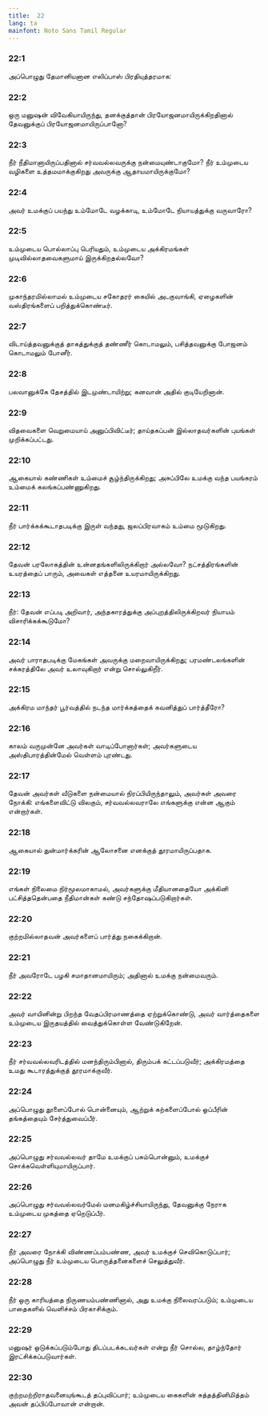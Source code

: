 ```yaml
---
title:  22
lang: ta
mainfont: Noto Sans Tamil Regular
---
```


###  22:1

அப்பொழுது தேமானியனான எலிப்பாஸ் பிரதியுத்தரமாக:

###  22:2

ஒரு மனுஷன் விவேகியாயிருந்து, தனக்குத்தான் பிரயோஜனமாயிருக்கிறதினால் தேவனுக்குப் பிரயோஜனமாயிருப்பானோ?

###  22:3

நீர் நீதிமானாயிருப்பதினால் சர்வவல்லவருக்கு நன்மையுண்டாகுமோ? நீர் உம்முடைய வழிகளை உத்தமமாக்குகிறது அவருக்கு ஆதாயமாயிருக்குமோ?

###  22:4

அவர் உமக்குப் பயந்து உம்மோடே வழக்காடி, உம்மோடே நியாயத்துக்கு வருவாரோ?

###  22:5

உம்முடைய பொல்லாப்பு பெரியதும், உம்முடைய அக்கிரமங்கள் முடிவில்லாதவைகளுமாய் இருக்கிறதல்லவோ?

###  22:6

முகாந்தரமில்லாமல் உம்முடைய சகோதரர் கையில் அடகுவாங்கி, ஏழைகளின் வஸ்திரங்களைப் பறித்துக்கொண்டீர்.

###  22:7

விடாய்த்தவனுக்குத் தாகத்துக்குத் தண்ணீர் கொடாமலும், பசித்தவனுக்கு போஜனம் கொடாமலும் போனீர்.

###  22:8

பலவானுக்கே தேசத்தில் இடமுண்டாயிற்று; கனவான் அதில் குடியேறினான்.

###  22:9

விதவைகளை வெறுமையாய் அனுப்பிவிட்டீர்; தாய்தகப்பன் இல்லாதவர்களின் புயங்கள் முறிக்கப்பட்டது.

###  22:10

ஆகையால் கண்ணிகள் உம்மைச் சூழ்ந்திருக்கிறது; அசுப்பிலே உமக்கு வந்த பயங்கரம் உம்மைக் கலங்கப்பண்ணுகிறது.

###  22:11

நீர் பார்க்கக்கூடாதபடிக்கு இருள் வந்தது, ஜலப்பிரவாகம் உம்மை மூடுகிறது.

###  22:12

தேவன் பரலோகத்தின் உன்னதங்களிலிருக்கிறார் அல்லவோ? நட்சத்திரங்களின் உயரத்தைப் பாரும், அவைகள் எத்தனை உயரமாயிருக்கிறது.

###  22:13

நீர்: தேவன் எப்படி அறிவார், அந்தகாரத்துக்கு அப்புறத்திலிருக்கிறவர் நியாயம் விசாரிக்கக்கூடுமோ?

###  22:14

அவர் பாராதபடிக்கு மேகங்கள் அவருக்கு மறைவாயிருக்கிறது; பரமண்டலங்களின் சக்கரத்திலே அவர் உலாவுகிறார் என்று சொல்லுகிறீர்.

###  22:15

அக்கிரம மாந்தர் பூர்வத்தில் நடந்த மார்க்கத்தைக் கவனித்துப் பார்த்தீரோ?

###  22:16

காலம் வருமுன்னே அவர்கள் வாடிப்போனார்கள்; அவர்களுடைய அஸ்திபாரத்தின்மேல் வெள்ளம் புரண்டது.

###  22:17

தேவன் அவர்கள் வீடுகளை நன்மையால் நிரப்பியிருந்தாலும், அவர்கள் அவரை நோக்கி: எங்களைவிட்டு விலகும், சர்வவல்லவராலே எங்களுக்கு என்ன ஆகும் என்றார்கள்.

###  22:18

ஆகையால் துன்மார்க்கரின் ஆலோசனை எனக்குத் தூரமாயிருப்பதாக.

###  22:19

எங்கள் நிலைமை நிர்மூலமாகாமல், அவர்களுக்கு மீதியானதையோ அக்கினி பட்சித்ததென்பதை நீதிமான்கள் கண்டு சந்தோஷப்படுகிறார்கள்.

###  22:20

குற்றமில்லாதவன் அவர்களைப் பார்த்து நகைக்கிறான்.

###  22:21

நீர் அவரோடே பழகி சமாதானமாயிரும்; அதினால் உமக்கு நன்மைவரும்.

###  22:22

அவர் வாயினின்று பிறந்த வேதப்பிரமாணத்தை ஏற்றுக்கொண்டு, அவர் வார்த்தைகளை உம்முடைய இருதயத்தில் வைத்துக்கொள்ள வேண்டுகிறேன்.

###  22:23

நீர் சர்வவல்லவரிடத்தில் மனந்திரும்பினால், திரும்பக் கட்டப்படுவீர்; அக்கிரமத்தை உமது கூடாரத்துக்குத் தூரமாக்குவீர்.

###  22:24

அப்பொழுது தூளைப்போல் பொன்னையும், ஆற்றுக் கற்களைப்போல் ஓப்பீரின் தங்கத்தையும் சேர்த்துவைப்பீர்.

###  22:25

அப்பொழுது சர்வவல்லவர் தாமே உமக்குப் பசும்பொன்னும், உமக்குச் சொக்கவெள்ளியுமாயிருப்பார்.

###  22:26

அப்பொழுது சர்வவல்லவர்மேல் மனமகிழ்ச்சியாயிருந்து, தேவனுக்கு நேராக உம்முடைய முகத்தை ஏறெடுப்பீர்.

###  22:27

நீர் அவரை நோக்கி விண்ணப்பம்பண்ண, அவர் உமக்குச் செவிகொடுப்பார்; அப்பொழுது நீர் உம்முடைய பொருத்தனைகளைச் செலுத்துவீர்.

###  22:28

நீர் ஒரு காரியத்தை நிருணயம்பண்ணினால், அது உமக்கு நிலைவரப்படும்; உம்முடைய பாதைகளில் வெளிச்சம் பிரகாசிக்கும்.

###  22:29

மனுஷர் ஒடுக்கப்படும்போது திடப்படக்கடவர்கள் என்று நீர் சொல்ல, தாழ்ந்தோர் இரட்சிக்கப்படுவார்கள்.

###  22:30

குற்றமற்றிராதவனையுங்கூடத் தப்புவிப்பார்; உம்முடைய கைகளின் சுத்தத்தினிமித்தம் அவன் தப்பிப்போவான் என்றான்.

